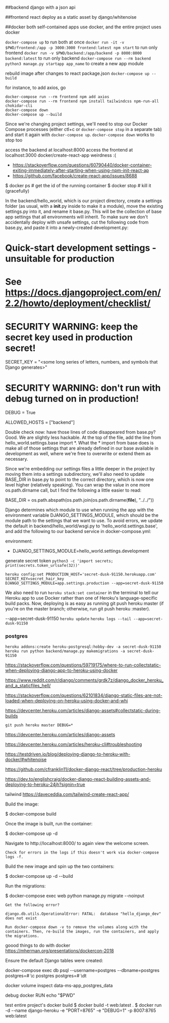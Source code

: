 ##backend
django with a json api

##frontend
react deploy as a static asset by django/whitenoise

##docker
both self-contained apps use docker, and the entire project uses docker

`docker-compose up` to run both at once
`docker run -it -v $PWD/frontend:/app -p 3000:3000 frontend:latest npm start` to run only frontend 
`docker run -v $PWD/backend:/app/backend -p 8000:8000 backend:latest` to run only backend
`docker-compose run --rm backend python3 manage.py startapp app_name` to create a new app module

rebuild image after changes to react package.json 
`docker-compose up --build`

for instance, to add axios, go
```
docker-compose run --rm frontend npm add axios
docker-compose run --rm frontend npm install tailwindcss npm-run-all chokidar-cli
docker-compose down
docker-compose up --build
```
Since we're changing project settings, we'll need to stop our Docker Compose processes (either ctl+c or `docker-compose stop` in a separate tab) and start it again with `docker-compose up`. 
`docker-compose down` works to stop too



access the backend at localhost:8000
access the frontend at localhost:3000
docker/create-react-app weirdness :(
- https://stackoverflow.com/questions/60790440/docker-container-exiting-immediately-after-starting-when-using-npm-init-react-ap
- https://github.com/facebook/create-react-app/issues/8688

$ docker ps # get the id of the running container
$ docker stop <container> # kill it (gracefully)


In the backend/hello_world, which is our project directory, create a settings folder (as usual, with a __init__.py inside to make it a module), move the existing settings.py into it, and rename it base.py. This will be the collection of base app settings that all environments will inherit. To make sure we don't accidentally deploy with unsafe settings, cut the following code from base.py, and paste it into a newly-created development.py:

# Quick-start development settings - unsuitable for production
# See https://docs.djangoproject.com/en/2.2/howto/deployment/checklist/

# SECURITY WARNING: keep the secret key used in production secret!
SECRET_KEY = "<some long series of letters, numbers, and symbols that Django generates>"

# SECURITY WARNING: don't run with debug turned on in production!
DEBUG = True

ALLOWED_HOSTS = ["backend"]

Double check now: have those lines of code disappeared from base.py? Good. We are slightly less hackable. At the top of the file, add the line from hello_world.settings.base import *. What the * import from base does is make all of those settings that are already defined in our base available in development as well, where we're free to overwrite or extend them as necessary.

Since we're embedding our settings files a little deeper in the project by moving them into a settings subdirectory, we'll also need to update BASE_DIR in base.py to point to the correct directory, which is now one level higher (relatively speaking). You can wrap the value in one more os.path.dirname call, but I find the following a little easier to read:

BASE_DIR = os.path.abspath(os.path.join(os.path.dirname(__file__), "../../"))

Django determines which module to use when running the app with the environment variable DJANGO_SETTINGS_MODULE, which should be the module path to the settings that we want to use. To avoid errors, we update the default in backend/hello_world/wsgi.py to 'hello_world.settings.base', and add the following to our backend service in docker-compose.yml:

environment:
  - DJANGO_SETTINGS_MODULE=hello_world.settings.development


generate secret token
`python3 -c 'import secrets; print(secrets.token_urlsafe(32))'`

`heroku config:set PRODUCTION_HOST='secret-dusk-91150.herokuapp.com' SECRET_KEY=secret_hair_key DJANGO_SETTINGS_MODULE=app.settings.production --app=secret-dusk-91150`

We also need to run `heroku stack:set container` in the terminal to tell our Heroku app to use Docker rather than one of Heroku's language-specific build packs. Now, deploying is as easy as running git push heroku master (if you're on the master branch; otherwise, run git push heroku <your branch>:master).


--app=secret-dusk-91150
`heroku update`
`heroku logs --tail --app=secret-dusk-91150`

### postgres
`heroku addons:create heroku-postgresql:hobby-dev -a secret-dusk-91150`
`heroku run python backend/manage.py makemigrations -a secret-dusk-91150`

https://stackoverflow.com/questions/59719175/where-to-run-collectstatic-when-deploying-django-app-to-heroku-using-docker

https://www.reddit.com/r/django/comments/grdk7z/django_docker_heroku_and_a_staticfiles_hell/

https://stackoverflow.com/questions/62101834/django-static-files-are-not-loaded-when-deploying-on-heroku-using-docker-and-whi

https://devcenter.heroku.com/articles/django-assets#collectstatic-during-builds



`git push heroku master DEBUG=*`

https://devcenter.heroku.com/articles/django-assets

https://devcenter.heroku.com/articles/heroku-cli#troubleshooting

https://testdriven.io/blog/deploying-django-to-heroku-with-docker/#whitenoise


https://github.com/cfranklin11/docker-django-react/tree/production-heroku

https://dev.to/englishcraig/docker-django-react-building-assets-and-deploying-to-heroku-24jh?signin=true


tailwind
https://daveceddia.com/tailwind-create-react-app/


Build the image:

$ docker-compose build

Once the image is built, run the container:

$ docker-compose up -d

Navigate to http://localhost:8000/ to again view the welcome screen.

    Check for errors in the logs if this doesn't work via docker-compose logs -f.




  Build the new image and spin up the two containers:

$ docker-compose up -d --build



Run the migrations:

$ docker-compose exec web python manage.py migrate --noinput





    Get the following error?

    django.db.utils.OperationalError: FATAL:  database "hello_django_dev" does not exist

    Run docker-compose down -v to remove the volumes along with the containers. Then, re-build the images, run the containers, and apply the migrations.


goood things to do with docker
https://mherman.org/presentations/dockercon-2018


Ensure the default Django tables were created:

docker-compose exec db psql --username=postgres --dbname=postgres
postgres=# \c postgres
postgres=# \dt

docker volume inspect data-ms-app_postgres_data

debug docker
RUN echo "$PWD"


test entire project's docker build
$ docker build -t web:latest .
$ docker run -d --name django-heroku -e "PORT=8765" -e "DEBUG=1" -p 8007:8765 web:latest
